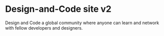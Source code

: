 # Design-and-Code site v2
Design and Code a global community where anyone can learn and network with fellow developers and designers.
